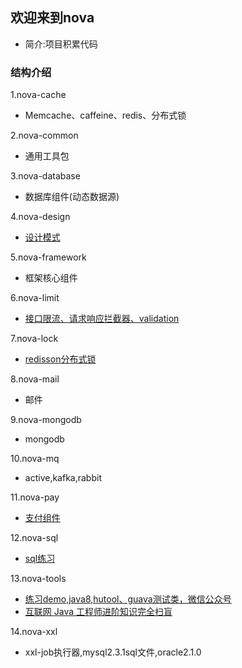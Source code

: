 ## 欢迎来到nova
* 简介:项目积累代码

### 结构介绍
1.nova-cache
* Memcache、caffeine、redis、分布式锁

2.nova-common
* 通用工具包

3.nova-database
* 数据库组件(动态数据源)

4.nova-design
* [设计模式](nova-design/designNote.md)

5.nova-framework
* 框架核心组件

6.nova-limit
* [接口限流、请求响应拦截器、validation](nova-limit/limitNote.md)

7.nova-lock
* [redisson分布式锁](nova-lock/lockNote.md)

8.nova-mail
* 邮件

9.nova-mongodb
* mongodb

10.nova-mq
* active,kafka,rabbit

11.nova-pay
* [支付组件](nova-pay/payNote.md)

12.nova-sql
* [sql练习](nova-sql/sqlNote.md)

13.nova-tools
* [练习demo,java8,hutool、guava测试类，微信公众号](nova-tools/toolsNote.md)
* [互联网 Java 工程师进阶知识完全扫盲](summary.md)

14.nova-xxl
* xxl-job执行器,mysql2.3.1sql文件,oracle2.1.0



